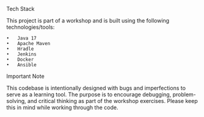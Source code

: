 Tech Stack

This project is part of a workshop and is built using the following technologies/tools:

	•	Java 17
	•	Apache Maven
	•	Hradle
	•	Jenkins
	•	Docker
 	•	Ansible
 
	

Important Note

This codebase is intentionally designed with bugs and imperfections to serve as a learning tool. The purpose is to encourage debugging, problem-solving, and critical thinking as part of the workshop exercises. Please keep this in mind while working through the code.
